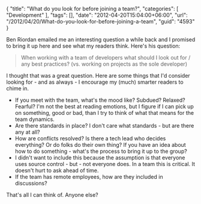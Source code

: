 {
	"title": "What do you look for before joining a team?",
	"categories": [
		"Development"
	],
	"tags": [],
	"date": "2012-04-20T15:04:00+06:00",
	"url": "/2012/04/20/What-do-you-look-for-before-joining-a-team",
	"guid": "4593"
}

Ben Riordan emailed me an interesting question a while back and I promised to bring it up here and see what my readers think. Here's his question:

<blockquote>
When working with a team of developers what should I look out for / any best practices? (vs. working on projects as the sole developer)
</blockquote>

I thought that was a great question. Here are some things that I'd consider looking for - and as always - I encourage my (much) smarter readers to chime in.

<ul>
<li>If you meet with the team, what's the mood like? Subdued? Relaxed? Fearful? I'm not the best at reading emotions, but I figure if I can pick up on something, good or bad, than I try to think of what that means for the team dynamics. 
<li>Are there standards in place? I don't care what standards - but are there any at all? 
<li>How are conflicts resolved? Is there a tech lead who decides everything? Or do folks do their own thing? If you have an idea about how to do something - what's the process to bring it up to the group? 
<li>I didn't want to include this because the assumption is that everyone uses source control - but - not everyone does. In a team this is critical. It doesn't hurt to ask ahead of time. 
<li>If the team has remote employees, how are they included in discussions? 
</ul>

That's all I can think of. Anyone else?